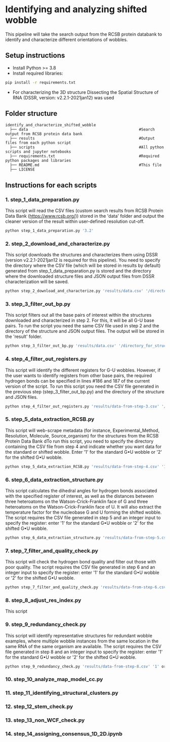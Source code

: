 # Identifying and analyzing shifted wobble
This pipeline will take the search output from the RCSB protein databank to identify and characterize different orientations of wobbles. 
## Setup instructions
- Install Python >= 3.8
- Install required libraries:
```sh
pip install -r requirements.txt
```
- For characterizing the 3D structure Dissecting the Spatial Structure of RNA (DSSR, version: v2.2.1-2021jan12) was used
## Folder structure

    identify_and_characterize_shifted_wobble
      ├── data                                                 #Search output from RCSB protein data bank
      ├── results                                              #Output files from each python script
      ├── scripts                                              #All python scripts and jupyter notebooks
      ├── requirements.txt                                     #Required python packages and libraries
      ├── README.md                                            #This file
      ├── LICENSE
## Instructions for each scripts
### 1. step_1_data_preparation.py
This script will read the CSV files (custom search results from RCSB Protein Data Bank (https://www.rcsb.org/)) stored in the 'data' folder  and output the cleaner version of the result within user-defined resolution cut-off. 
```sh
python step_1_data_preparation.py '3.2'
```
### 2. step_2_download_and_characterize.py
This script downloads the structures and characterizes them using DSSR (version v2.2.1-2021jan12 is required for this pipeline). You need to specify the directory where the CSV file (which will be stored in results by default) generated from step_1_data_preparation.py is stored and the directory where the downloaded structure files and JSON output files from DSSR characterization will be saved.
```sh
python step_2_download_and_characterize.py 'results/data.csv' '/directory_for_structures/'
```
### 3. step_3_filter_out_bp.py
This script filters out all the base pairs of interest within the structures downloaded and characterized in step 2. For this, it will be all G-U base pairs. To run the script you need the same CSV file used in step 2 and the directory of the structure and JSON output files. The output will be stored in the 'result' folder. 
```sh
python step_3_filter_out_bp.py 'results/data.csv' '/directory_for_structures/'
```
### 4. step_4_filter_out_registers.py
This script will identify the different registers for G-U wobbles. However, if the user wants to identify registers from other base pairs, the required hydrogen bonds can be specified in lines #186 and 187 of the current version of the script. To run this script you need the CSV file generated in the previous step (step_3_filter_out_bp.py) and the directory of the structure and JSON files. 
```sh
python step_4_filter_out_registers.py 'results/data-from-step-3.csv' '/directory_for_structures/'
```
### 5. step_5_data_extraction_RCSB.py
This script will web-scrape metadata (for instance, Experimental_Method, Resolution, Molecule, Source_organism) for the structures from the RCSB Protein Data Bank dTo run this script, you need to specify the directory containing the CSV file from step 4 and indicate whether you want data for the standard or shifted wobble. Enter '1' for the standard G•U wobble or '2' for the shifted G•U wobble.
```sh
python step_5_data_extraction_RCSB.py 'results/data-from-step-4.csv' '1' or '2'
```
### 6. step_6_data_extraction_structure.py
This script calculates the dihedral angles for hydrogen bonds associated with the specified register of interest, as well as the distances between three heteroatoms on the Watson-Crick-Franklin face of G and three heteroatoms on the Watson-Crick-Franklin face of U. It will also extract the temperature factor for the nucleobase G and U forming the shifted wobble. The script requires the CSV file generated in step 5 and an integer input to specify the register: enter '1' for the standard G•U wobble or '2' for the shifted G•U wobble.
```sh
python step_6_data_extraction_structure.py 'results/data-from-step-5.csv' '1' or '2'
```
### 7. step_7_filter_and_quality_check.py
This script will check the hydrogen bond quality and filter out those with poor quality. The script requires the CSV file generated in step 6 and an integer input to specify the register: enter '1' for the standard G•U wobble or '2' for the shifted G•U wobble.
```sh
python step_7_filter_and_quality_check.py 'results/data-from-step-6.csv' '1' or '2'
```
### 8. step_8_adjust_res_index.py
This script 
### 9. step_9_redundancy_check.py
This script will identify representative structures for redundant wobble examples, where multiple wobble instances from the same location in the same RNA of the same organism are available. The script requires the CSV file generated in step 8 and an integer input to specify the register: enter '1' for the standard G•U wobble or '2' for the shifted G•U wobble.
```sh
python step_9_redundancy_check.py 'results/data-from-step-8.csv' '1' or '2'
```
### 10. step_10_analyze_map_model_cc.py

### 11. step_11_identifying_structural_clusters.py

### 12. step_12_stem_check.py

### 13. step_13_non_WCF_check.py

### 14. step_14_assigning_consensus_1D_2D.ipynb

